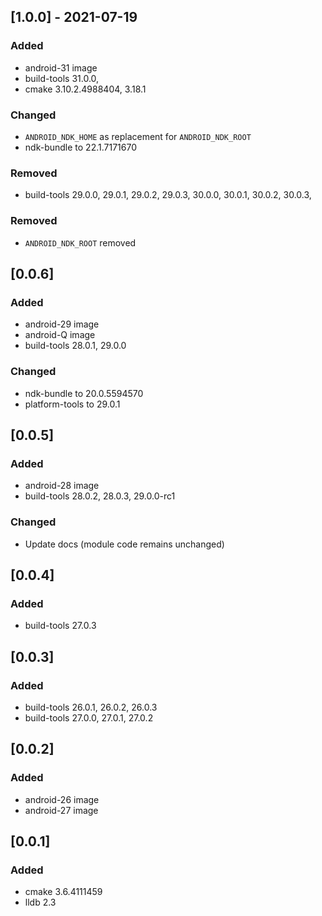 ## [1.0.0] - 2021-07-19
### Added
- android-31 image
- build-tools 31.0.0,
- cmake 3.10.2.4988404, 3.18.1

### Changed
- `ANDROID_NDK_HOME` as replacement for `ANDROID_NDK_ROOT`
- ndk-bundle to 22.1.7171670

### Removed
- build-tools 29.0.0, 29.0.1, 29.0.2, 29.0.3, 30.0.0, 30.0.1, 30.0.2, 30.0.3, 

### Removed
- `ANDROID_NDK_ROOT` removed


## [0.0.6]
### Added
- android-29 image
- android-Q image
- build-tools 28.0.1, 29.0.0

### Changed
- ndk-bundle to 20.0.5594570
- platform-tools to 29.0.1


## [0.0.5]
### Added 
- android-28 image
- build-tools 28.0.2, 28.0.3, 29.0.0-rc1

### Changed
- Update docs (module code remains unchanged)


## [0.0.4]
### Added 
- build-tools 27.0.3


## [0.0.3]
### Added 
- build-tools 26.0.1, 26.0.2, 26.0.3
- build-tools 27.0.0, 27.0.1, 27.0.2


## [0.0.2]
### Added 
- android-26 image
- android-27 image


## [0.0.1]
### Added 
- cmake 3.6.4111459
- lldb 2.3

